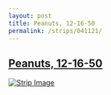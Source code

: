 ```yaml
---
layout: post
title: Peanuts, 12-16-50
permalink: /strips/041121/
---
```


## [Peanuts, 12-16-50](/strips/041121/)

<a href='../images/ph041121.gif'><img src='../images/ph041121.gif' alt='Strip Image' /></a>


<!-- include copyright-strip.html -->